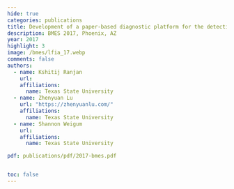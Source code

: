 ```yaml
---
hide: true
categories: publications
title: Development of a paper-based diagnostic platform for the detection of diarrhea causing pathogens
description: BMES 2017, Phoenix, AZ
year: 2017
highlight: 3
image: /bmes/lfia_17.webp
comments: false
authors:
  - name: Kshitij Ranjan
    url:
    affiliations:
      name: Texas State University
  - name: Zhenyuan Lu
    url: "https://zhenyuanlu.com/"
    affiliations:
      name: Texas State University
  - name: Shannon Weigum
    url:
    affiliations:
      name: Texas State University

pdf: publications/pdf/2017-bmes.pdf


toc: false
---
```

